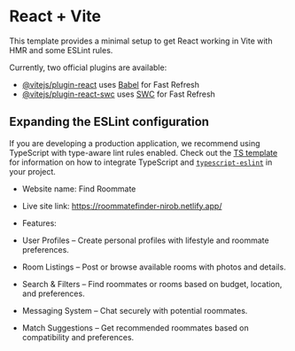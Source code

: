 # React + Vite

This template provides a minimal setup to get React working in Vite with HMR and some ESLint rules.

Currently, two official plugins are available:

- [@vitejs/plugin-react](https://github.com/vitejs/vite-plugin-react/blob/main/packages/plugin-react) uses [Babel](https://babeljs.io/) for Fast Refresh
- [@vitejs/plugin-react-swc](https://github.com/vitejs/vite-plugin-react/blob/main/packages/plugin-react-swc) uses [SWC](https://swc.rs/) for Fast Refresh

## Expanding the ESLint configuration

If you are developing a production application, we recommend using TypeScript with type-aware lint rules enabled. Check out the [TS template](https://github.com/vitejs/vite/tree/main/packages/create-vite/template-react-ts) for information on how to integrate TypeScript and [`typescript-eslint`](https://typescript-eslint.io) in your project.


* Website name: Find Roommate

* Live site link: https://roommatefinder-nirob.netlify.app/

* Features: 

- User Profiles – Create personal profiles with lifestyle and roommate preferences.

- Room Listings – Post or browse available rooms with photos and details.

- Search & Filters – Find roommates or rooms based on budget, location, and preferences.

- Messaging System – Chat securely with potential roommates.

- Match Suggestions – Get recommended roommates based on compatibility and preferences.